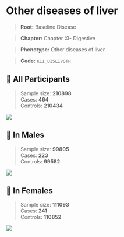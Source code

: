 # Other diseases of liver

> **Root:** Baseline Disease  

> **Chapter:** Chapter XI- Digestive  

> **Phenotype:** Other diseases of liver  

> **Code:** `K11_DISLIVOTH`

## 🧪 All Participants  
> Sample size: **210898**  
> Cases: **464**  
> Controls: **210434**
<img src="/Disease/Figures/ALL/Baseline/K11_DISLIVOTH.png"/>
<CsvTable src="/Disease/Data/ALL/Baseline/LG_K11_DISLIVOTH.csv" label="🔍 View full results" />

## 👨 In Males  
> Sample size: **99805**  
> Cases: **223**  
> Controls: **99582**
<img src="/Disease/Figures/Male/Baseline/K11_DISLIVOTH.png"/>
<CsvTable src="/Disease/Data/Male/Baseline/LG_K11_DISLIVOTH.csv" label="🔍 View full results" />

## 👩 In Females  
> Sample size: **111093**  
> Cases: **241**  
> Controls: **110852**
<img src="/Disease/Figures/Female/Baseline/K11_DISLIVOTH.png"/>
<CsvTable src="/Disease/Data/Female/Baseline/LG_K11_DISLIVOTH.csv" label="🔍 View full results" />
